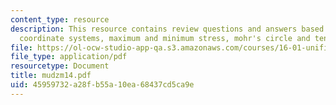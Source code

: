 ```yaml
---
content_type: resource
description: This resource contains review questions and answers based on rotating
  coordinate systems, maximum and minimum stress, mohr's circle and tensor from transformation.
file: https://ol-ocw-studio-app-qa.s3.amazonaws.com/courses/16-01-unified-engineering-i-ii-iii-iv-fall-2005-spring-2006/45959732a28fb55a10ea68437cd5ca9e_mudzm14.pdf
file_type: application/pdf
resourcetype: Document
title: mudzm14.pdf
uid: 45959732-a28f-b55a-10ea-68437cd5ca9e
---
```


